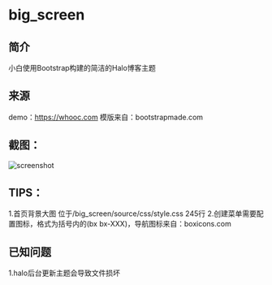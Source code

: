 # big_screen
## 简介
 小白使用Bootstrap构建的简洁的Halo博客主题
## 来源
demo：https://whooc.com
模版来自：bootstrapmade.com
## 截图：
![screenshot](https://cdn.jsdelivr.net/gh/whooc/halo-theme-big_screen/screenshot.png)
## TIPS：
1.首页背景大图 位于/big_screen/source/css/style.css 245行
2.创建菜单需要配置图标，格式为括号内的(bx bx-XXX)，导航图标来自：boxicons.com
## 已知问题
1.halo后台更新主题会导致文件损坏